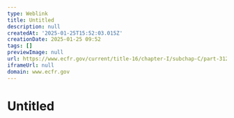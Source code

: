 ```yaml
---
type: Weblink
title: Untitled
description: null
createdAt: '2025-01-25T15:52:03.015Z'
creationDate: 2025-01-25 09:52
tags: []
previewImage: null
url: https://www.ecfr.gov/current/title-16/chapter-I/subchap-C/part-312/section-312.7
iframeUrl: null
domain: www.ecfr.gov
---
```


# Untitled


